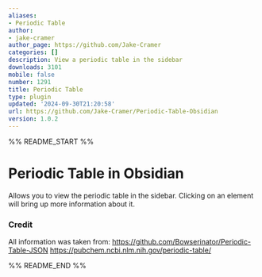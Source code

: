 ```yaml
---
aliases:
- Periodic Table
author:
- jake-cramer
author_page: https://github.com/Jake-Cramer
categories: []
description: View a periodic table in the sidebar
downloads: 3101
mobile: false
number: 1291
title: Periodic Table
type: plugin
updated: '2024-09-30T21:20:58'
url: https://github.com/Jake-Cramer/Periodic-Table-Obsidian
version: 1.0.2
---
```


%% README_START %%

# Periodic Table in Obsidian

Allows you to view the periodic table in the sidebar. Clicking on an element will bring up more information about it.


### Credit

All information was taken from:
https://github.com/Bowserinator/Periodic-Table-JSON
https://pubchem.ncbi.nlm.nih.gov/periodic-table/


%% README_END %%